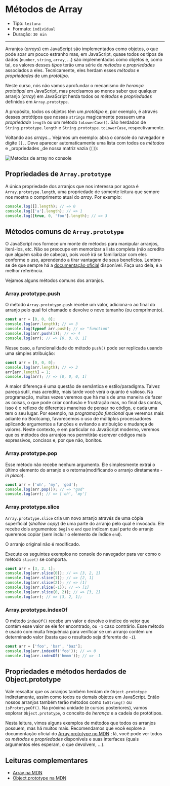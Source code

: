 # Métodos de Array

* Tipo: `leitura`
* Formato: `individual`
* Duração: `30 min`

***

Arranjos \(_arrays_\) em JavaScript são implementados como objetos, o que pode
soar um pouco estranho mas, em JavaScript, quase todos os tipos de dados
\(`number`, `string`, `array`, ...\) são implementados como objetos e, como
tal, os valores desses _tipos_ terão uma série de _métodos_ e _propriedades_
associados a eles. Tecnicamente, eles herdam esses _métodos_ e _propriedades_
de um _protótipo_.

Neste curso, nós não vamos aprofundar o mecanismo de _herança prototipal_  em
JavaScript, mas precisamos ao menos saber que qualquer arranjo \(_array_\) em
JavaScript herda todos os _métodos_ e _propriedades_ definidos em `Array.prototype`.

A propósito, todos os objetos têm um _protótipo_ e, por exemplo, é através
desses protótipos que nossas `strings` magicamente possuem uma _propriedade_
`length` ou um método `toLowerCase()`. São herdados de
`String.prototype.length` e `String.prototype.toLowerCase`, respectivamente.

Voltando aos _arrays_... Vejamos um exemplo: abra o console do navegador e
digite `[].`. Deve aparecer automaticamente uma lista com todos os _métodos_
e _propriedades _de nossa matriz vazia \(`[]`\):

![Metodos de array no console](https://user-images.githubusercontent.com/110297/37485550-c77d636e-2859-11e8-8b76-21fc103691e5.png)

## Propriedades de `Array.prototype`

A única propriedade dos arranjos que nos interessa por agora é
`Array.prototype.length`, uma propriedade de somente leitura que sempre nos
mostra o comprimento atual do _array_. Por exemplo:

```javascript
console.log([].length); // => 0
console.log(['a'].length); // => 1
console.log([true, 0, 'foo'].length); // => 3
```

## Métodos comuns de `Array.prototype`

O JavaScript nos fornece um monte de métodos para manipular arranjos,
iterá-los, etc. Não se preocupe em memorizar a lista completa \(não acredito
que alguém saiba de cabeça\), pois você irá se familiarizar com eles conforme
o uso,  aprendendo a tirar vantagem de seus benefícios. Lembre-se de que sempre
há a
[documentação oficial](https://developer.mozilla.org/pt-BR/docs/Web/JavaScript/Reference/Global_Objects/Array)
disponível. Faça uso dela, é a melhor referência.

Vejamos alguns métodos comuns dos arranjos.

### Array.prototype.push

O método `Array.prototype.push` recebe um valor, adiciona-o ao final do arranjo
pelo qual foi chamado e devolve o novo tamanho \(ou comprimento\).

```javascript
const arr = [0, 0, 0];
console.log(arr.length); // => 3
console.log(typeof arr.push); // => "function"
console.log(arr.push(1)); // => 4
console.log(arr); // => [0, 0, 0, 1]
```

Nesse caso, a funcionalidade do método `push()` pode ser replicada usando uma
simples atribuição:

```javascript
const arr = [0, 0, 0];
console.log(arr.length); // => 3
arr[arr.length] = 1;
console.log(arr); // => [0, 0, 0, 1]
```

A maior diferença é uma questão de semântica e estilo/paradigma. Talvez pareça
sutil, mas acredite, mais tarde você verá o quanto é valioso. Na programação,
muitas vezes veremos que há mais de uma maneira de fazer as coisas, o que pode
criar confusão e frustração mas, no final das contas, isso é o reflexo de
diferentes maneiras de pensar no código, e cada uma tem o seu lugar. Por
exemplo, na _programação funcional_ que veremos mais adiante no Bootcamp,
favorecemos o uso de múltiplos processadores aplicando argumentos a funções e
evitando a atribuição e mudança de valores. Neste contexto, e em particular no
JavaScript moderno, veremos que os métodos dos arranjos nos permitirão escrever
códigos mais expressivos, concisos e, por que não, bonitos.

### Array.prototype.pop

Esse método não recebe nenhum argumento. Ele simplesmente extrai o último
elemento do arranjo e o retorna\(modificando o arranjo diretamente -
_in place_\).

```javascript
const arr = ['oh', 'my', 'god'];
console.log(arr.pop()); // => "god"
console.log(arr); // => ['oh', 'my']
```

### Array.prototype.slice

`Array.prototype.slice` cria um novo arranjo através de uma cópia superficial
\(_shallow copy_\) de uma parte do arranjo pelo qual é invocado. Ele recebe
dois argumentos: `begin` e `end` que indicam qual parte do arranjo queremos
copiar \(sem incluir o elemento de índice `end`\).

O arranjo original não é modificado.

Execute os seguintes exemplos no console do navegador para ver como o método
`slice()` se comporta.

```javascript
const arr = [3, 2, 1];
console.log(arr.slice(0)); // => [3, 2, 1]
console.log(arr.slice(1)); // => [2, 1]
console.log(arr.slice(2)); // => [1]
console.log(arr.slice(-1)); // => [1]
console.log(arr.slice(0, 2)); // => [3, 2]
console.log(arr); // => [3, 2, 1];
```

### Array.prototype.indexOf

O método `indexOf()` recebe um valor e devolve o índice do vetor que contém
esse valor se ele for encontrado, ou `-1` caso contrário.  Esse método é usado
com muita frequência para verificar se um arranjo contém um determinado valor
\(basta que o resultado seja diferente de `-1`\).

```javascript
const arr = ['foo', 'bar', 'baz'];
console.log(arr.indexOf('foo')); // => 0
console.log(arr.indexOf('hmmm')); // => -1
```

## Propriedades e métodos herdados de Object.prototype

Vale ressaltar que os arranjos também herdam de `Object.prototype`
indiretamente, assim como todos os demais objetos em JavaScript. Então nossos
arranjos também terão métodos como `toString()` ou `isPrototypeOf()`. Na
próxima unidade \(e cursos posteriores\), vamos explorar `Object.prototype`,
o conceito de _herança_ e a cadeia de protótipos.

Nesta leitura, vimos alguns exemplos de métodos que todos os arranjos possuem,
mas há muitos mais. Recomendamos que você explore a documentação oficial do
[Array.prototype no MDN](https://developer.mozilla.org/pt-BR/docs/Web/JavaScript/Reference/Global_Objects/Array/prototype)
; lá, você pode ver todos os _métodos_ e _propriedades_ disponíveis e suas
interfaces \(quais argumentos eles esperam, o que devolvem, ...\).

## Leituras complementares

* [Array na MDN](https://developer.mozilla.org/pt-BR/docs/Web/JavaScript/Reference/Global_Objects/Array)
* [Object.prototype na MDN](https://developer.mozilla.org/pt-BR/docs/Web/JavaScript/Reference/Global_Objects/Object/prototype)
